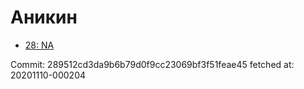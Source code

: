 # Аникин
- [28: NA](28.md)

Commit: 289512cd3da9b6b79d0f9cc23069bf3f51feae45
 fetched at: 20201110-000204
